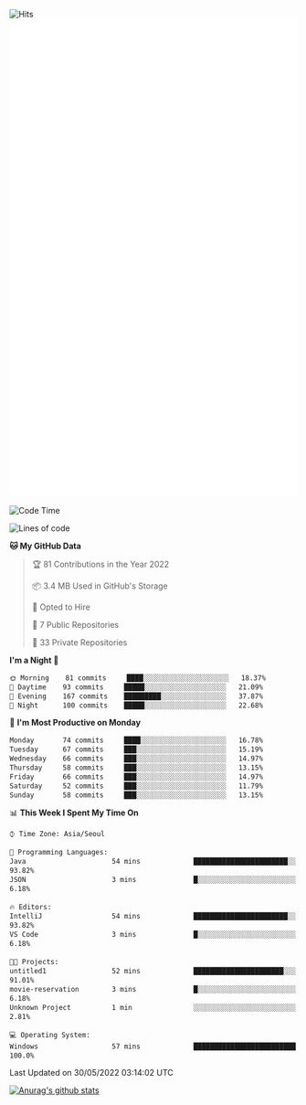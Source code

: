 ![Hits](https://hits.seeyoufarm.com/api/count/incr/badge.svg?url=https%3A%2F%2Fgithub.com%2Fkokose1234&count_bg=%2379C83D&title_bg=%23555555&icon=apple.svg&icon_color=%23E7E7E7&title=hits&edge_flat=false)
<br/>
![Metrics](https://github.com/kokose1234/kokose1234/blob/main/github-metrics.svg)

<!--START_SECTION:waka-->
![Code Time](http://img.shields.io/badge/Code%20Time-645%20hrs%2029%20mins-blue)

![Lines of code](https://img.shields.io/badge/From%20Hello%20World%20I%27ve%20Written-2%20Million%20lines%20of%20code-blue)

**🐱 My GitHub Data** 

> 🏆 81 Contributions in the Year 2022
 > 
> 📦 3.4 MB Used in GitHub's Storage 
 > 
> 💼 Opted to Hire
 > 
> 📜 7 Public Repositories 
 > 
> 🔑 33 Private Repositories  
 > 
**I'm a Night 🦉** 

```text
🌞 Morning    81 commits     ████░░░░░░░░░░░░░░░░░░░░░   18.37% 
🌆 Daytime    93 commits     █████░░░░░░░░░░░░░░░░░░░░   21.09% 
🌃 Evening    167 commits    █████████░░░░░░░░░░░░░░░░   37.87% 
🌙 Night      100 commits    █████░░░░░░░░░░░░░░░░░░░░   22.68%

```
📅 **I'm Most Productive on Monday** 

```text
Monday       74 commits     ████░░░░░░░░░░░░░░░░░░░░░   16.78% 
Tuesday      67 commits     ███░░░░░░░░░░░░░░░░░░░░░░   15.19% 
Wednesday    66 commits     ███░░░░░░░░░░░░░░░░░░░░░░   14.97% 
Thursday     58 commits     ███░░░░░░░░░░░░░░░░░░░░░░   13.15% 
Friday       66 commits     ███░░░░░░░░░░░░░░░░░░░░░░   14.97% 
Saturday     52 commits     ███░░░░░░░░░░░░░░░░░░░░░░   11.79% 
Sunday       58 commits     ███░░░░░░░░░░░░░░░░░░░░░░   13.15%

```


📊 **This Week I Spent My Time On** 

```text
⌚︎ Time Zone: Asia/Seoul

💬 Programming Languages: 
Java                     54 mins             ███████████████████████░░   93.82% 
JSON                     3 mins              █░░░░░░░░░░░░░░░░░░░░░░░░   6.18%

🔥 Editors: 
IntelliJ                 54 mins             ███████████████████████░░   93.82% 
VS Code                  3 mins              █░░░░░░░░░░░░░░░░░░░░░░░░   6.18%

🐱‍💻 Projects: 
untitled1                52 mins             ██████████████████████░░░   91.01% 
movie-reservation        3 mins              █░░░░░░░░░░░░░░░░░░░░░░░░   6.18% 
Unknown Project          1 min               ░░░░░░░░░░░░░░░░░░░░░░░░░   2.81%

💻 Operating System: 
Windows                  57 mins             █████████████████████████   100.0%

```


 Last Updated on 30/05/2022 03:14:02 UTC
<!--END_SECTION:waka-->

[![Anurag's github stats](https://github-readme-stats.vercel.app/api?username=kokose1234&theme=dracula)](https://github.com/anuraghazra/github-readme-stats)



	
